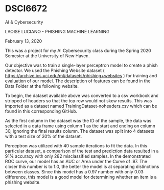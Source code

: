 # DSCI6672
AI &amp; Cybersecurity


LAOISE LUCIANO - PHISHING MACHINE LEARNING

February 13, 2020

This was a project for my AI Cybersecurity class during the Spring 2020 Semester at the University of New Haven.

Our objective was to train a single-layer perceptron model to create a phish detector. We used the Phishing Website dataset ( https://archive.ics.uci.edu/ml/datasets/phishing+websites ) for training and evaluation of our model. The description of features can be found in the Data Folder at the following website.

To begin, the dataset available above was converted to a csv workbook and stripped of headers so that the top row would not skew results. This was imported as a dataset named TrainingDataset-noheaders.csv which can be found in this corresponding GitHub.

As the first column in the dataset was the ID of the sample, the data was selected in a data frame using column 1 as the start and ending on column 30, ignoring the final results column. The dataset was split into 4 datasets with a test size of 30% of the dataset.

Perceptron was utilized with 40 sample iterations to fit the data. In this particular dataset, a comparison of the test and prediction data resulted in a 91% accuracy with only 282 misclassified samples. In the demonstrated ROC curve, our model has an AUC or Area under the Curve of .97. The closer this number is to 1.0, the better the model is at separating distinctions between classes. Since this model has a 0.97 number with only 0.03 difference, this model is a good model for determining whether an item is a phishing website.

